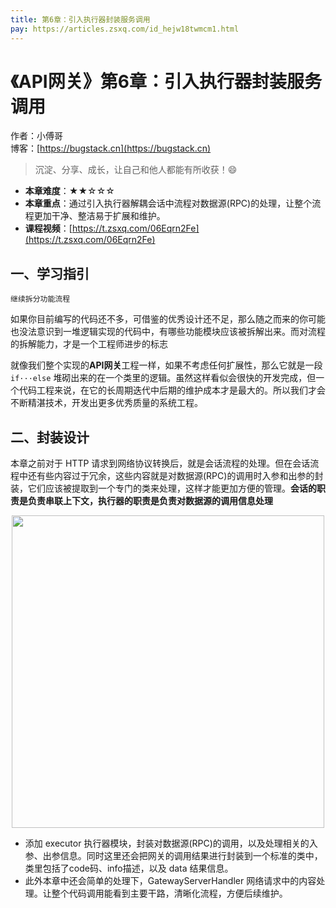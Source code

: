 ```yaml
---
title: 第6章：引入执行器封装服务调用
pay: https://articles.zsxq.com/id_hejw18twmcm1.html
---
```


# 《API网关》第6章：引入执行器封装服务调用

作者：小傅哥
<br/>博客：[https://bugstack.cn](https://bugstack.cn)

>沉淀、分享、成长，让自己和他人都能有所收获！😄

- **本章难度**：★★☆☆☆
- **本章重点**：通过引入执行器解耦会话中流程对数据源(RPC)的处理，让整个流程更加干净、整洁易于扩展和维护。
- **课程视频**：[https://t.zsxq.com/06Eqrn2Fe](https://t.zsxq.com/06Eqrn2Fe)

## 一、学习指引

`继续拆分功能流程`

如果你目前编写的代码还不多，可借鉴的优秀设计还不足，那么随之而来的你可能也没法意识到一堆逻辑实现的代码中，有哪些功能模块应该被拆解出来。而对流程的拆解能力，才是一个工程师进步的标志

就像我们整个实现的**API网关**工程一样，如果不考虑任何扩展性，那么它就是一段 `if···else` 堆砌出来的在一个类里的逻辑。虽然这样看似会很快的开发完成，但一个代码工程来说，在它的长周期迭代中后期的维护成本才是最大的。所以我们才会不断精湛技术，开发出更多优秀质量的系统工程。

## 二、封装设计

本章之前对于 HTTP 请求到网络协议转换后，就是会话流程的处理。但在会话流程中还有些内容过于冗余，这些内容就是对数据源(RPC)的调用时入参和出参的封装，它们应该被提取到一个专门的类来处理，这样才能更加方便的管理。**会话的职责是负责串联上下文，执行器的职责是负责对数据源的调用信息处理**

<div align="center">
    <img src="https://bugstack.cn/images/article/assembly/api-gateway/api-gateway-6-01.png?raw=true" width="500px">
</div>

- 添加 executor 执行器模块，封装对数据源(RPC)的调用，以及处理相关的入参、出参信息。同时这里还会把网关的调用结果进行封装到一个标准的类中，类里包括了code码、info描述，以及 data 结果信息。
- 此外本章中还会简单的处理下，GatewayServerHandler 网络请求中的内容处理。让整个代码调用能看到主要干路，清晰化流程，方便后续维护。